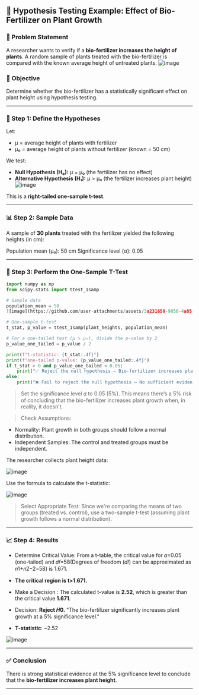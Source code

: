 ## 🌱 Hypothesis Testing Example: Effect of Bio-Fertilizer on Plant Growth

### 📌 Problem Statement

A researcher wants to verify if a **bio-fertilizer increases the height of plants**. A random sample of plants treated with the bio-fertilizer is compared with the known average height of untreated plants.
![image](https://github.com/user-attachments/assets/bd9ae225-2fac-45f8-a52f-62c6c683ab91)

### 🎯 Objective

Determine whether the bio-fertilizer has a statistically significant effect on plant height using hypothesis testing.

---

### 🔬 Step 1: Define the Hypotheses

Let:

* μ = average height of plants with fertilizer
* μ₀ = average height of plants without fertilizer (known = 50 cm)

We test:

* **Null Hypothesis (H₀):** μ = μ₀ (the fertilizer has no effect)
* **Alternative Hypothesis (H₁):** μ > μ₀ (the fertilizer increases plant height)
![image](https://github.com/user-attachments/assets/e034d467-2936-4852-a2ed-4d128d33d9cd)

This is a **right-tailed one-sample t-test**.

---

### 📊 Step 2: Sample Data

A sample of **30 plants** treated with the fertilizer yielded the following heights (in cm):


Population mean (μ₀): 50 cm
Significance level (α): 0.05

---

### 🧮 Step 3: Perform the One-Sample T-Test

```python
import numpy as np
from scipy.stats import ttest_1samp

# Sample data
population_mean = 50
![image](https://github.com/user-attachments/assets/3a231650-9050-4a85-9dae-e38b2c50561a)

# One-sample t-test
t_stat, p_value = ttest_1samp(plant_heights, population_mean)

# For a one-tailed test (μ > μ₀), divide the p-value by 2
p_value_one_tailed = p_value / 2

print(f"t-statistic: {t_stat:.4f}")
print(f"one-tailed p-value: {p_value_one_tailed:.4f}")
if t_stat > 0 and p_value_one_tailed < 0.05:
    print("✅ Reject the null hypothesis — Bio-fertilizer increases plant height.")
else:
    print("❌ Fail to reject the null hypothesis — No sufficient evidence.")
```

> Set the significance level 𝛼 to 0.05 (5%). 
This means there’s a 5% risk of concluding that the bio-fertilizer increases plant growth when, in reality, it doesn’t.

> Check Assumptions: 
- Normality: Plant growth in both groups should follow a normal distribution.
- Independent Samples: The control and treated groups must be independent.

The researcher collects plant height data:

![image](https://github.com/user-attachments/assets/cc6db0cf-c509-46fd-88a7-04a8bb5363c4)

Use the formula to calculate the t-statistic:

![image](https://github.com/user-attachments/assets/8421b659-345a-49e2-b4bc-07d937e7dca0)
> Select Appropriate Test: 
Since we're comparing the means of two groups (treated vs. control), use a two-sample t-test (assuming plant growth follows a normal distribution).

---

### 📈 Step 4: Results

- Determine Critical Value: 
From a t-table, the critical value for 𝛼=0.05 (one-tailed) and 𝑑𝑓=58(Degrees of freedom (𝑑𝑓) can be approximated as 𝑛1+𝑛2−2=58) is 1.671.

- **The critical region is t>1.671.**

- Make a Decision : 
The calculated t-value is **2.52**, which is greater than the critical value **1.671**.

- Decision: **Reject 𝐻0​.**
"The bio-fertilizer significantly increases plant growth at a 5% significance level."

* **T-statistic**: \~2.52

![image](https://github.com/user-attachments/assets/aa7f51ac-447e-4af9-b1ee-da961b483d5a)

---

### ✅ Conclusion

There is strong statistical evidence at the 5% significance level to conclude that the **bio-fertilizer increases plant height**.

---
